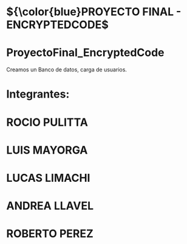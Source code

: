 # ${\color{blue}PROYECTO FINAL - ENCRYPTEDCODE$ 
# ProyectoFinal_EncryptedCode
Creamos un Banco de datos, carga de usuarios.



# Integrantes:
# ROCIO PULITTA  
# LUIS MAYORGA   
# LUCAS LIMACHI  
# ANDREA LLAVEL  
# ROBERTO PEREZ  
